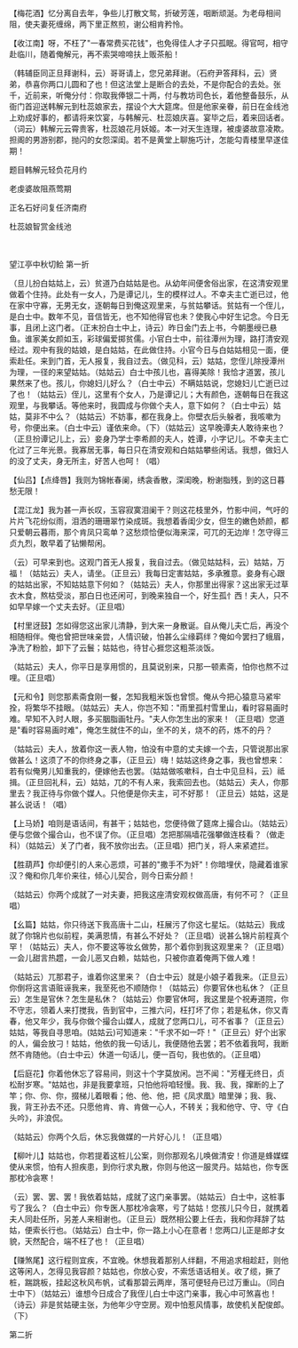 <!-- { "loadSidebar": true } -->
【梅花酒】忆分离自去年，争些儿打散文鸳，折破芳莲，咽断顽涎。为老母相间阻，使夫妻死缠绵，两下里正熬煎，谢公相肯矜怜。

【收江南】呀，不枉了"一春常费买花钱"，也免得佳人才子只孤眠。得官呵，相守赴临川，随着俺解元，再不索哭啼啼扶上贩茶船！

（韩辅臣同正旦拜谢科，云）哥哥请上，您兄弟拜谢。（石府尹答拜科，云）贤弟，恭喜你两口儿圆和了也！但这法堂上是断合的去处，不是你配合的去处。张千，近前来，听俺分付：你取我俸银二十两，付与教坊司色长，着他整备鼓乐，从衙门首迎送韩解元到杜蕊娘家去，摆设个大大筵席。但是他家亲眷，前日在金线池上劝成好事的，都请将来饮宴，与韩解元、杜蕊娘庆喜。宴毕之后，着来回话者。（词云）韩解元云霄贵客，杜蕊娘花月妖姬。本一对天生连理，被虔婆故意凌欺。担阁的男游别郡，抛闪的女怨深闺。若不是黄堂上聊施巧计，怎能勾青楼里早遂佳期！

题目韩解元轻负花月约

老虔婆故阻燕莺期

正名石好问复任济南府

杜蕊娘智赏金线池

　
　

望江亭中秋切鲙
第一折

（旦儿扮白姑姑上，云）贫道乃白姑姑是也。从幼年间便舍俗出家，在这清安观里做着个住持。此处有一女人，乃是谭记儿，生的模样过人。不幸夫主亡逝已过，他在家中守寡，无男无女，逐朝每日到俺这观里来，与贫姑攀话。贫姑有一个侄儿，是白士中。数年不见，音信皆无，也不知他得官也未？使我心中好生记念。今日无事，且闭上这门者。（正末扮白士中上，诗云）昨日金门去上书，今朝墨绶已悬鱼。谁家美女颜如玉，彩球偏爱掷贫儒。小官白士中，前往潭州为理，路打清安观经过。观中有我的姑娘，是白姑姑，在此做住持。小官今日与白姑姑相见一面，便索赴任。来到门首，无人报复，我自过去。（做见科，云）姑姑，您侄儿除授潭州为理，一径的来望姑姑。（姑姑云）白士中孩儿也，喜得美除！我恰才道罢，孩儿果然来了也。孩儿，你媳妇儿好么？（白士中云）不瞒姑姑说，您媳妇儿亡逝已过了也！（姑姑云）侄儿，这里有个女人，乃是谭记儿；大有颜色，逐朝每日在我这观里，与我攀话。等他来时，我圆成与你做个夫人，意下如何？（白士中云）姑姑，莫非不中么？（姑姑云）不妨事，都在我身上。你壁衣后头躲者，我咳嗽为号，你便出来。（白士中云）谨依来命。（下）（姑姑云）这早晚谭夫人敢待来也？（正旦扮谭记儿上，云）妾身乃学士李希颜的夫人，姓谭，小字记儿。不幸夫主亡化过了三年光景。我寡居无事，每日只在清安观和白姑姑攀些闲话。我想，做妇人的没了丈夫，身无所主，好苦人也呵！（唱）

【仙吕】【点绛唇】我则为锦帐春阑，绣衾香散，深闺晚，粉谢脂残，到的这日暮愁无限！

【混江龙】我为甚一声长叹，玉容寂寞泪阑干？则这花枝里外，竹影中间，气吁的片片飞花纷似雨，泪洒的珊珊翠竹染成斑。我想着香闺少女，但生的嫩色娇颜，都只爱朝云暮雨，那个肯凤只鸾单？这愁烦恰便似海来深，可兀的无边岸！怎守得三贞九烈，敢早着了钻懒帮闲。

（云）可早来到也。这观门首无人报复，我自过去。（做见姑姑科，云）姑姑，万福！（姑姑云）夫人，请坐。（正旦云）我每日定害姑姑，多承雅意。妾身有心跟的姑姑出家，不知姑姑意下何如？（姑姑云）夫人，你那里出得家？这出家无过草衣木食，熬枯受淡，那白日也还闲可，到晚来独自一个，好生孤忄西！夫人，只不如早早嫁一个丈夫去好。（正旦唱）

【村里迓鼓】怎如得您这出家儿清静，到大来一身散诞。自从俺儿夫亡后，再没个相随相伴。俺也曾把世味亲尝，人情识破，怕甚么尘缘羁绊？俺如今罢扫了蛾眉，净洗了粉脸，卸下了云鬟；姑姑也，待甘心捱您这粗茶淡饭。

（姑姑云）夫人，你平日是享用惯的，且莫说别来，只那一顿素斋，怕你也熬不过哩。（正旦唱）

【元和令】则您那素斋食刚一餐，怎知我粗米饭也曾惯。俺从今把心猿意马紧牢拴，将繁华不挂眼。（姑姑云）夫人，你岂不知："雨里孤村雪里山，看时容易画时难。早知不入时人眼，多买胭脂画牡丹。"夫人你怎生出的家来！（正旦唱）您道是"看时容易画时难"，俺怎生就住不的山，坐不的关，烧不的药，炼不的丹？

（姑姑云）夫人，放着你这一表人物，怕没有中意的丈夫嫁一个去，只管说那出家做甚么！这须了不的你终身之事，（正旦云）嗨！姑姑这终身之事，我也曾想来：若有似俺男儿知重我的，便嫁他去也罢。（姑姑做咳嗽科，白士中见旦科，云）祗揖。（正旦回礼科，云）姑姑，兀的不有人来，我索回去也。（姑姑云）夫人，你那里去？我正待与你做个媒人。只他便是你夫主，可不好那！（正旦云）姑姑，这是甚么说话！（唱）

【上马娇】咱则是语话间，有甚干；姑姑也，您便待做了筵席上撮合山。（姑姑云）便与您做个撮合山，也不误了你。（正旦唱）怎把那隔墙花强攀做连枝看？（做走科）（姑姑云）关了门者，我不放你出去。（正旦唱）把门关，将人来紧遮拦。

【胜葫芦】你却便引的人来心恶烦，可甚的"撒手不为奸"！你暗埋伏，隐藏着谁家汉？俺和你几年价来往，倾心儿契合，则今日索分颜！

（姑姑云）你两个成就了一对夫妻，把我这座清安观权做高唐，有何不可？（正旦唱）

【幺篇】姑姑，你只待送下我高唐十二山，枉展污了你这七星坛。（姑姑云）我成就了你锦片也似前程，美满恩情，有甚么不好处？（正旦唱）说甚么锦片前程真个罕！（姑姑云）夫人，你不要这等妆幺做势，那个着你到我这观里来？（正旦唱）一会儿甜言热趱，一会儿恶叉白赖，姑姑也，只被你直着俺两下做人难！

（姑姑云）兀那君子，谁着你这里来？（白士中云）就是小娘子着我来。（正旦云）你倒将这言语赃诬我来，我至死也不顺随你！（姑姑云）你要官休也私休？（正旦云）怎生是官休？怎生是私休？（姑姑云）你要官休呵，我这里是个祝寿道院，你不守志，领着人来打搅我，告到官中，三推六问，枉打坏了你；若是私休，你又青春，他又年少，我与你做个撮合山媒人，成就了您两口儿，可不省事？（正旦云）姑姑，等我自寻思咱。(姑姑云)可知道来："千求不如一吓！"（正旦云）好个出家的人，偏会放刁！姑姑，他依的我一句话儿，我便随他去罢；若不依着我呵，我断然不肯随他。（白士中云）休道一句话儿，便一百句，我也依的。（正旦唱）

【后庭花】你着他休忘了容易间，则这十个字莫放闲。岂不闻："芳槿无终日，贞松耐岁寒。"姑姑也，非是我要拿班，只怕他将咱轻慢。我、我、我，撺断的上了竿；你、你、你，掇梯儿着眼看；他、他、他，把《凤求凰》暗里弹；我、我、我，背王孙去不还。只愿他肯、肯、肯做一心人，不转关；我和他守、守、守《白头吟》，非浪侃。

（姑姑云）你两个久后，休忘我做媒的一片好心儿！（正旦唱）

【柳叶儿】姑姑也，你若提着这桩儿公案，则你那观名儿唤做清安！你道是蜂媒蝶使从来惯，怕有人担疾患，到你行求丸散，你则与他这一服灵丹。姑姑也，你专医那枕冷衾寒！

（云）罢、罢、罢！我依着姑姑，成就了这门亲事罢。（姑姑云）白士中，这桩事亏了我么？（白士中云）你专医人那枕冷衾寒，亏了姑姑！您孩儿只今日，就携着夫人同赴任所，另差人来相谢也。（正旦云）既然相公要上任去，我和你拜辞了姑姑，便索长行也。（姑姑云）白士中，你一路上小心在意者！您两口儿正是郎才女貌，天然配合，端不枉了也！（正旦唱）

【赚煞尾】这行程则宜疾，不宜晚。休想我着那别人绊翻，不用追求相趁赶，则他这等闲人，怎得见我容颜？姑姑也，你放心安，不索恁语话相关。收了缆，撅了桩，踹跳板，挂起这秋风布帆，试看那碧云两岸，落可便轻舟已过万重山。（同白士中下）（姑姑云）谁想今日成合了我侄儿白士中这门亲事，我心中可煞喜也！（诗云）非是贫姑硬主张，为他年少守空房。观中怕惹风情事，故使机关配俊郎。（下）

第二折

